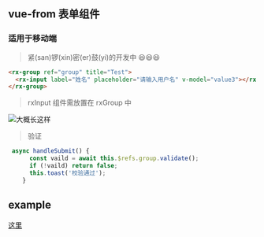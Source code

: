 ## vue-from 表单组件

### 适用于移动端

> 紧(san)锣(xin)密(er)鼓(yi)的开发中 😆😆😆

```html
<rx-group ref="group" title="Test">
  <rx-input label="姓名" placeholder="请输入用户名" v-model="value3"></rx-input>
</rx-group>
```

> rxInput 组件需放置在 rxGroup 中

![大概长这样](https://ws1.sinaimg.cn/large/005O2C54gy1fziwui469xj30bc0ciaa9.jpg)

> 验证

```javascript
 async handleSubmit() {
      const vaild = await this.$refs.group.validate();
      if (!vaild) return false;
      this.toast('校验通过');
    }
```

## example

[这里](https://rxdey.github.io/vue-form/example/index.html)
